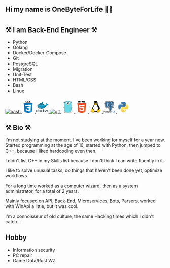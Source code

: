 ## Hi my name is OneByteForLife 👋🏻

#

## ⚒ I am Back-End Engineer ⚒
- Python 
- Golang
- Docker/Docker-Compose
- Git
- PostgreSQL
- Migration
- Unit-Test
- HTML/CSS
- Bash
- Linux

<h3 align="left"></h3>
<p align="left"> <a href="https://www.gnu.org/software/bash/" target="_blank" rel="noreferrer"> <img src="https://www.vectorlogo.zone/logos/gnu_bash/gnu_bash-icon.svg" alt="bash" width="40" height="40"/> </a> <a href="https://www.w3schools.com/css/" target="_blank" rel="noreferrer"> <img src="https://raw.githubusercontent.com/devicons/devicon/master/icons/css3/css3-original-wordmark.svg" alt="css3" width="40" height="40"/> </a> <a href="https://www.docker.com/" target="_blank" rel="noreferrer"> <img src="https://raw.githubusercontent.com/devicons/devicon/master/icons/docker/docker-original-wordmark.svg" alt="docker" width="40" height="40"/> </a> <a href="https://git-scm.com/" target="_blank" rel="noreferrer"> <img src="https://www.vectorlogo.zone/logos/git-scm/git-scm-icon.svg" alt="git" width="40" height="40"/> </a> <a href="https://golang.org" target="_blank" rel="noreferrer"> <img src="https://raw.githubusercontent.com/devicons/devicon/master/icons/go/go-original.svg" alt="go" width="40" height="40"/> </a> <a href="https://www.w3.org/html/" target="_blank" rel="noreferrer"> <img src="https://raw.githubusercontent.com/devicons/devicon/master/icons/html5/html5-original-wordmark.svg" alt="html5" width="40" height="40"/> </a> <a href="https://www.linux.org/" target="_blank" rel="noreferrer"> <img src="https://raw.githubusercontent.com/devicons/devicon/master/icons/linux/linux-original.svg" alt="linux" width="40" height="40"/> </a> <a href="https://www.postgresql.org" target="_blank" rel="noreferrer"> <img src="https://raw.githubusercontent.com/devicons/devicon/master/icons/postgresql/postgresql-original-wordmark.svg" alt="postgresql" width="40" height="40"/> </a> <a href="https://www.python.org" target="_blank" rel="noreferrer"> <img src="https://raw.githubusercontent.com/devicons/devicon/master/icons/python/python-original.svg" alt="python" width="40" height="40"/> </a> </p>



## ⚒ Bio ⚒

 I'm not studying at the moment. I've been working for myself for a year now. Started programming at the age of 16, started with Python, then jumped to C++, because I liked hardcoding even then. 

 I didn't list C++ in my Skills list because I don't think I can write fluently in it. 

 I like to solve unusual tasks, do things that haven't been done yet, optimize workflows.

 For a long time worked as a computer wizard, then as a system administrator, for a total of 2 years.

 Mainly focused on API, Back-End, Microservices, Bots, Parsers, worked with WinApi a little, but it was cool.

 I'm a connoisseur of old culture, the same Hacking times which I didn't catch... 

## Hobby
- Information security
- PC repair
- Game Dota/Rust WZ
